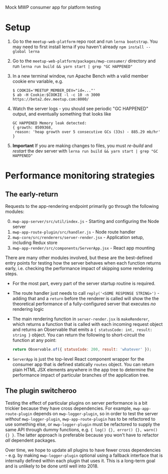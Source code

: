 Mock MWP consumer app for platform testing

# Setup

1. Go to the `meetup-web-platform` repo root and run `lerna bootstrap`. You may need to first install lerna if you haven't already `npm install --global lerna`
2. Go to the `meetup-web-platform/packages/mwp-consumer/` directory and run
   `lerna run build && yarn start | grep "GC HAPPENED"`
3. In a new terminal window, run Apache Bench with a valid member cookie env
   variable, e.g.

   ```
   $ COOKIE='MEETUP_MEMBER_DEV="id=..."'
   $ ab -H Cookie:$COOKIE -l -c 10 -n 3000 https://beta2.dev.meetup.com:8000/
   ```

4. Watch the server logs - you should see periodic "GC HAPPENED" output, and
   eventually something that looks like

    ```
    GC HAPPENED Memory leak detected:
    { growth: 8509368,
     reason: 'heap growth over 5 consecutive GCs (33s) - 885.29 mb/hr' }
    ```

5. **Important** If you are making changes to files, you must _re-build_ and
   _restart_ the dev server with `lerna run build && yarn start | grep "GC HAPPENED"`  

# Performance monitoring strategies

## The early-return

Requests to the app-rendering endpoint primarily go through the following
modules:

0. `mwp-app-server/src/util/index.js` - Starting and configuring the Node server
1. `mwp-app-route-plugin/src/handler.js` - Node route handler
2. `mwp-core/src/renderers/server-render.jsx` - Application setup, including Redux store
3. `mwp-app-render/src/components/ServerApp.jsx` - React app mounting

There are many other modules involved, but these are the best-defined entry
points for testing how the server behaves when each function returns early, i.e.
checking the performance impact of skipping some rendering steps.

- For the most part, every part of the server startup routine is required.
- The route handler just needs to call `reply('<SOME RESPONSE STRING>')` - adding
  that and a `return` before the renderer is called will show the the theoretical
  performance of a fully-configured server that executes _no_ rendering logic
- The main rendering function in `server-render.jsx` is `makeRenderer`, which
  returns a function that is called with each incoming request object and
  returns an Observable that emits a `{ statusCode: int, result: string }`
  object. You can return the following to short-circuit the function at any
  point:

  ```js
  return Observable.of({ statusCode: 200, result: 'whatever' });
  ```

- `ServerApp` is just the top-level React component wrapper for the consumer
  app that is defined statically `routes` object. You can return plain HTML
  JSX elements anywhere in the app tree to determine the performance impact
  of particular branches of the application tree.

## The plugin switcheroo

Testing the effect of particular plugins on server performance is a bit trickier
because they have cross dependencies. For example, `mwp-app-route-plugin`
depends on `mwp-logger-plugin`, so in order to test the server _without_
`mwp-logger-plugin`, `mwp-app-route-plugin` has to be refactored to use something
else, or `mwp-logger-plugin` must be refactored to supply the same API through
dummy functions, e.g. `{ log() {}, error() {}, warn() {} }`. The latter approach
is preferable because you won't have to refactor _all_ dependent packages.

Over time, we hope to update all plugins to have fewer cross dependencies - e.g.
by making `mwp-logger-plugin` optional using a fallback interface that is
internally defined within each plugin that uses it. This is a long-term goal and
is unlikely to be done until well into 2018.

